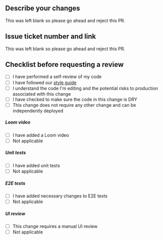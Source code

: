 ## Describe your changes

This was left blank so please go ahead and reject this PR.

## Issue ticket number and link

This was left blank so please go ahead and reject this PR.

## Checklist before requesting a review
- [ ] I have performed a self-review of my code
- [ ] I have followed our [style guide](https://google.github.io/styleguide/jsguide.html) 
- [ ] I understand the code I'm editing and the potential risks to production associated with this change
- [ ] I have checked to make sure the code in this change is DRY
- [ ] This change does not require any other change and can be independently deployed
##### Loom video
- [ ] I have added a Loom video
- [ ] Not applicable

##### Unit tests 
- [ ] I have added unit tests
- [ ] Not applicable

##### E2E tests
- [ ] I have added necessary changes to E2E tests
- [ ] Not applicable

##### UI review
- [ ] This change requires a manual UI review
- [ ] Not applicable
